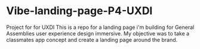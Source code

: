 # Vibe-landing-page-P4-UXDI
Project for for UXDI
This is a repo for a landing page i'm building for General Assemblies user experience design immersive. My objective was to take a classmates app concept and create a landing page around the brand. 
